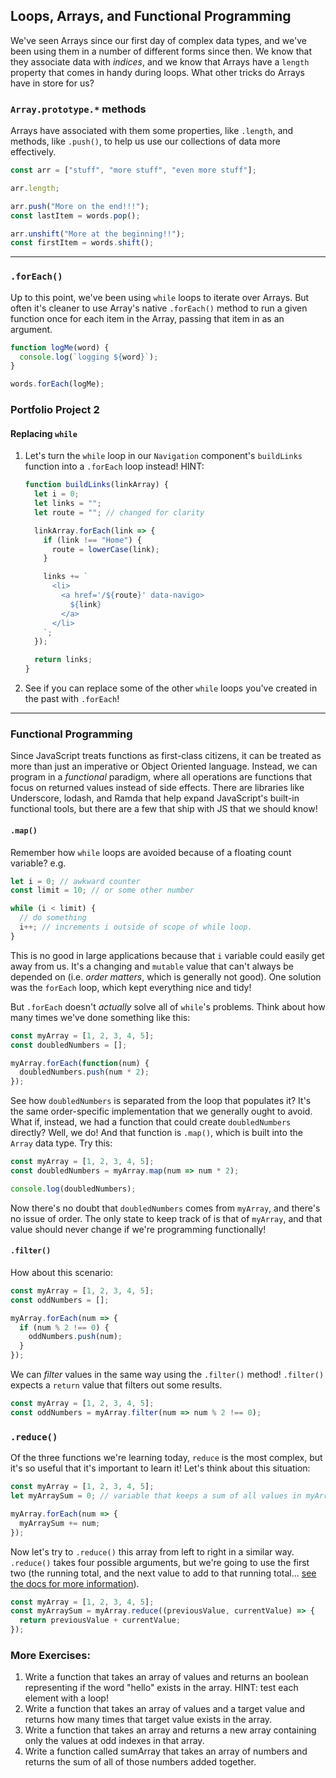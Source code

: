 ## Loops, Arrays, and Functional Programming

We've seen Arrays since our first day of complex data types, and we've been using them in a number of different forms since then. We know that they associate data with _indices_, and we know that Arrays have a `length` property that comes in handy during loops. What other tricks do Arrays have in store for us?

### `Array.prototype.*` methods

Arrays have associated with them some properties, like `.length`, and methods, like `.push()`, to help us use our collections of data more effectively.

```javascript
const arr = ["stuff", "more stuff", "even more stuff"];

arr.length;

arr.push("More on the end!!!");
const lastItem = words.pop();

arr.unshift("More at the beginning!!");
const firstItem = words.shift();
```

---

### `.forEach()`

Up to this point, we've been using `while` loops to iterate over Arrays. But often it's cleaner to use Array's native `.forEach()` method to run a given function once for each item in the Array, passing that item in as an argument.

```javascript
function logMe(word) {
  console.log(`logging ${word}`);
}

words.forEach(logMe);
```

### Portfolio Project 2

#### Replacing `while`

1. Let's turn the `while` loop in our `Navigation` component's `buildLinks` function into a `.forEach` loop instead! HINT:

   ```javascript
   function buildLinks(linkArray) {
     let i = 0;
     let links = "";
     let route = ""; // changed for clarity

     linkArray.forEach(link => {
       if (link !== "Home") {
         route = lowerCase(link);
       }

       links += `
         <li>
           <a href='/${route}' data-navigo>
             ${link}
           </a>
         </li>
       `;
     });

     return links;
   }
   ```

2. See if you can replace some of the other `while` loops you've created in the past with `.forEach`!

---

### Functional Programming

Since JavaScript treats functions as first-class citizens, it can be treated as more than just an imperative or Object Oriented language. Instead, we can program in a _functional_ paradigm, where all operations are functions that focus on returned values instead of side effects. There are libraries like Underscore, lodash, and Ramda that help expand JavaScript's built-in functional tools, but there are a few that ship with JS that we should know!

#### `.map()`

Remember how `while` loops are avoided because of a floating count variable? e.g.

```javascript
let i = 0; // awkward counter
const limit = 10; // or some other number

while (i < limit) {
  // do something
  i++; // increments i outside of scope of while loop.
}
```

This is no good in large applications because that `i` variable could easily get away from us. It's a changing and `mutable` value that can't always be depended on (i.e. _order matters_, which is generally not good). One solution was the `forEach` loop, which kept everything nice and tidy!

But `.forEach` doesn't _actually_ solve all of `while`'s problems. Think about how many times we've done something like this:

```javascript
const myArray = [1, 2, 3, 4, 5];
const doubledNumbers = [];

myArray.forEach(function(num) {
  doubledNumbers.push(num * 2);
});
```

See how `doubledNumbers` is separated from the loop that populates it? It's the same order-specific implementation that we generally ought to avoid. What if, instead, we had a function that could create `doubledNumbers` directly? Well, we do! And that function is `.map()`, which is built into the `Array` data type. Try this:

```javascript
const myArray = [1, 2, 3, 4, 5];
const doubledNumbers = myArray.map(num => num * 2);

console.log(doubledNumbers);
```

Now there's no doubt that `doubledNumbers` comes from `myArray`, and there's no issue of order. The only state to keep track of is that of `myArray`, and that value should never change if we're programming functionally!

#### `.filter()`

How about this scenario:

```javascript
const myArray = [1, 2, 3, 4, 5];
const oddNumbers = [];

myArray.forEach(num => {
  if (num % 2 !== 0) {
    oddNumbers.push(num);
  }
});
```

We can _filter_ values in the same way using the `.filter()` method! `.filter()` expects a `return` value that filters out some results.

```javascript
const myArray = [1, 2, 3, 4, 5];
const oddNumbers = myArray.filter(num => num % 2 !== 0);
```

### `.reduce()`

Of the three functions we're learning today, `reduce` is the most complex, but it's so useful that it's important to learn it! Let's think about this situation:

```javascript
const myArray = [1, 2, 3, 4, 5];
let myArraySum = 0; // variable that keeps a sum of all values in myArray

myArray.forEach(num => {
  myArraySum += num;
});
```

Now let's try to `.reduce()` this array from left to right in a similar way. `.reduce()` takes four possible arguments, but we're going to use the first two (the running total, and the next value to add to that running total... [see the docs for more information](https://developer.mozilla.org/en-US/docs/Web/JavaScript/Reference/Global_Objects/Array/Reduce)).

```javascript
const myArray = [1, 2, 3, 4, 5];
const myArraySum = myArray.reduce((previousValue, currentValue) => {
  return previousValue + currentValue;
});
```

### More Exercises:

1. Write a function that takes an array of values and returns an boolean representing if the word "hello" exists in the array. HINT: test each element with a loop!
2. Write a function that takes an array of values and a target value and returns how many times that target value exists in the array.
3. Write a function that takes an array and returns a new array containing only the values at odd indexes in that array.
4. Write a function called sumArray that takes an array of numbers and returns the sum of all of those numbers added together.
